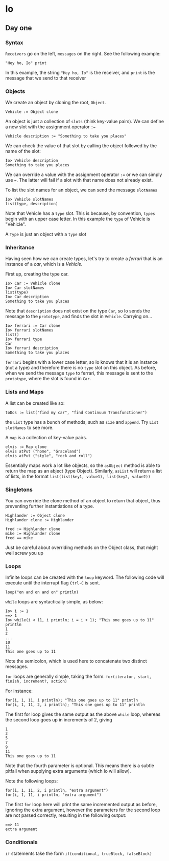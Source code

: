 # Io

## Day one

### Syntax

`Receivers` go on the left, `messages` on the right.
See the following example:
```Io
"Hey ho, Io" print
```
In this example, the string `"Hey ho, Io"` is the receiver, and `print` is the message that we send to that receiver

### Objects

We create an object by cloning the root, `Object`.
```Io
Vehicle := Object clone
```

An object is just a collection of `slots` (think key-value pairs). We can define a new slot with the assignment operator `:=`

```Io
Vehicle description := "Something to take you places"
```

We can check the value of that slot by calling the object followed by the name of the slot:

```
Io> Vehicle description
Something to take you places
```

We can override a value with the assignment operator `:=` or we can simply use `=`. The latter will fail if a slot with that name does not already exist.

To list the slot names for an object, we can send the message `slotNames`
```
Io> Vehicle slotNames
list(type, description)
```
Note that Vehicle has a `type` slot. This is because, by convention, `types` begin with an upper case letter. In this example the `type` of Vehicle is "Vehicle".  

A `Type` is just an object with a `type` slot 

### Inheritance

Having seen how we can create types, let's try to create a *ferrari* that is an instance of a *car*, which is a *Vehicle*.

First up, creating the type car.
```
Io> Car := Vehicle clone
Io> Car slotNames
list(type)
Io> Car description
Something to take you places
```
Note that `description` does not exist on the type `Car`, so Io sends the message to the `prototype`, and finds the slot in `Vehicle`. Carrying on...
```
Io> ferrari := Car clone
Io> ferrari slotNames
list()
Io> ferrari type
Car
Io> ferrari description
Something to take you places
```
`ferrari` begins with a lower case letter, so Io knows that it is an instance (not a type) and therefore there is no `type` slot on this object. As before, when we send the message `type` to ferrari, this message is sent to the `prototype`, where the slot is found in `Car`.

### Lists and Maps

A list can be created like so:
```Io
toDos := list("find my car", "find Continuum Transfunctioner")
```
the `List` type has a bunch of methods, such as `size` and `append`. Try `List slotNames` to see more.

A `map` is a collection of key-value pairs.

```Io
elvis := Map clone
elvis atPut ("home", "Graceland")
elvis atPut ("style", "rock and roll")
```

Essentially maps work a lot like objects, so the `asObject` method is able to return the map as an abject (type Object).
Similarly, `asList` will return a list of lists, in the format `list(list(key1, value1), list(key2, value2))`

### Singletons

You can override the clone method of an object to return that object, thus preventing further instantiations of a type.
```Io
Highlander := Object clone
Highlander clone := Highlander

fred := Highlander clone
mike := Highlander clone
fred == mike
```

Just be careful about overriding methods on the Object class, that might well screw you up

### Loops

Infinite loops can be created with the `loop` keyword. The following code will execute until the interrupt flag `Ctrl-C` is sent.
```Io
loop("on and on and on" println)
```

`while` loops are syntactically simple, as below:

```
Io> i := 1
==> 1
Io> while(i < 11, i println; i = i + 1); "This one goes up to 11" println
1
2
...
10
11
This one goes up to 11
```
Note the semicolon, which is used here to concatenate two distinct messages.

`for` loops are generally simple, taking the form:
 `for(iterator, start, finish, increment?, action)`
 
 For instance:
```Io
for(i, 1, 11, i println); "This one goes up to 11" println
for(i, 1, 11, 2, i println); "This one goes up to 11" println
```
The first for loop gives the same output as the above `while` loop, whereas the second loop goes up in increments of 2, giving 
```
1
3
5
7
9
11
This one goes up to 11
```
Note that the fourth parameter is optional. This means there is a subtle pitfall when supplying extra arguments (which Io will allow).

Note the following loops:
```Io
for(i, 1, 11, 2, i println, "extra argument")
for(i, 1, 11, i println, "extra argument")
```
The first `for` loop here will print the same incremented output as before, ignoring the extra argument, however the parameters for the second loop are not parsed correctly, resulting in the following output:
```
==> 11
extra argument
```

### Conditionals

`if` statements take the form `if(conditional, trueBlock, falseBlock)`

